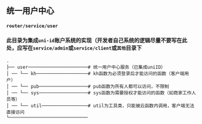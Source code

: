 ## 统一用户中心
#### `router/service/user`
#### 此目录为集成`uni-id`账户系统的实现（开发者自己系统的逻辑尽量不要写在此处，应写在`service/admin`或`service/client`或`其他`目录下

```
.
├── user──────────────────────# 统一用户中心服务（已集成uniID）
│ ── └── kh───────────────────# kh函数为必须登录后才能访问的函数（客户端用户）
│ ── └── pub──────────────────# pub函数为所有人都可以访问，不限制
│ ── └── sys──────────────────# sys函数为需要授权才能访问的函数（如商家工作人员等）
│ ── └── util─────────────────# util为工具类，只能被云函数内调用，客户端无法直接访问
└─────────────────────────────
```